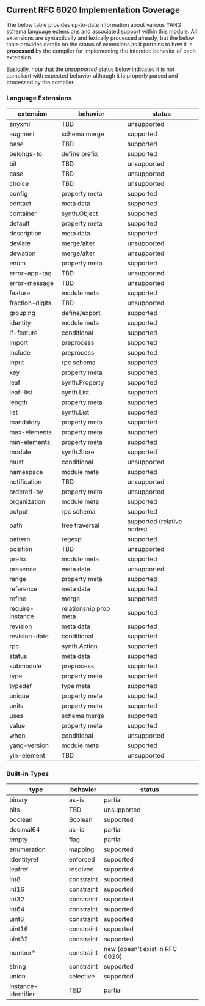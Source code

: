 ## Current RFC 6020 Implementation Coverage

The below table provides up-to-date information about various YANG
schema language extensions and associated support within this module.
All extensions are syntactically and lexically processed already, but
the below table provides details on the status of extensions as it
pertains to how it is **processed** by the compiler for implementing
the intended behavior of each extension.

Basically, note that the *unsupported* status below indicates it is
not compliant with expected behavior although it is properly parsed
and processed by the compiler.

### Language Extensions

extension | behavior | status
--- | --- | ---
anyxml | TBD | unsupported
augment | schema merge | supported
base | TBD | supported
belongs-to | define prefix | supported
bit | TBD | unsupported
case | TBD | unsupported
choice | TBD | unsupported
config | property meta | supported
contact | meta data | supported
container | synth.Object | supported
default | property meta | supported
description | meta data | supported
deviate | merge/alter | unsupported
deviation | merge/alter | unsupported
enum | property meta | supported
error-app-tag | TBD | unsupported
error-message | TBD | unsupported
feature | module meta | supported
fraction-digits | TBD | unsupported
grouping | define/export | supported
identity | module meta | supported
if-feature | conditional | supported
import | preprocess | supported
include | preprocess | supported
input | rpc schema | supported
key | property meta | supported
leaf | synth.Property | supported
leaf-list | synth.List | supported
length | property meta | supported
list | synth.List | supported
mandatory | property meta | supported
max-elements | property meta | supported
min-elements | property meta | supported
module | synth.Store | supported
must | conditional | unsupported
namespace | module meta | supported
notification | TBD | unsupported
ordered-by | property meta | unsupported
organization | module meta | supported
output | rpc schema | supported
path | tree traversal | supported (relative nodes)
pattern | regexp | supported
position | TBD | unsupported
prefix | module meta | supported
presence | meta data | unsupported
range | property meta | supported
reference | meta data | supported
refine | merge | supported
require-instance | relationship prop meta | supported
revision | meta data | supported
revision-date | conditional | supported
rpc | synth.Action | supported
status | meta data | supported
submodule | preprocess | supported
type | property meta | supported
typedef | type meta | supported
unique | property meta | supported
units | property meta | supported
uses | schema merge | supported
value | property meta | supported
when | conditional | unsupported
yang-version | module meta | supported
yin-element | TBD | unsupported

### Built-in Types

type | behavior | status
--- | --- | ---
binary | as-is | partial
bits | TBD | unsupported
boolean | Boolean | supported
decimal64 | as-is | partial
empty | flag | partial
enumeration | mapping | supported
identityref | enforced | supported
leafref | resolved | supported
int8 | constraint | supported
int16 | constraint | supported
int32 | constraint | supported
int64 | constraint | supported
uint8 | constraint | supported
uint16 | constraint | supported
uint32 | constraint | supported
number* | constraint | new (doesn't exist in RFC 6020)
string | constraint | supported
union | selective | supported
instance-identifier | TBD | partial
